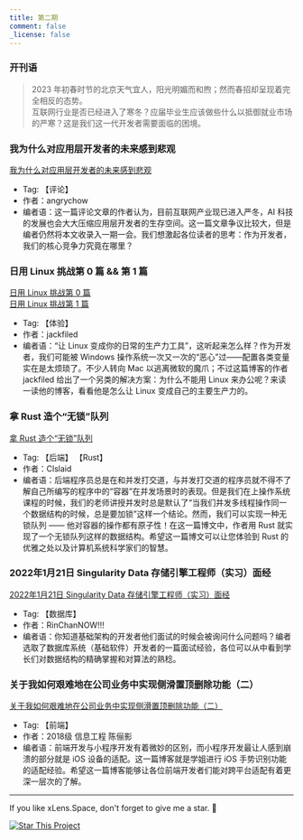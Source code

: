 ```yaml
---
title: 第二期
comment: false
_license: false
---
```


### 开刊语

> 2023 年初春时节的北京天气宜人，阳光明媚而和煦；然而春招却呈现着完全相反的态势。
> <br/>
> 互联网行业是否已经进入了寒冬？应届毕业生应该做些什么以抵御就业市场的严寒？这是我们这一代开发者需要面临的困境。

### 我为什么对应用层开发者的未来感到悲观
[我为什么对应用层开发者的未来感到悲观](https://angrychow.github.io/angrychow-blog/2023/03/26/%E4%B8%BA%E4%BB%80%E4%B9%88%E6%88%91%E5%AF%B9%E7%A8%8B%E5%BA%8F%E5%91%98%E7%9A%84%E6%9C%AA%E6%9D%A5%E6%84%9F%E5%88%B0%E6%82%B2%E8%A7%82/)
- Tag: 【评论】
- 作者：angrychow
- 编者语：这一篇评论文章的作者认为，目前互联网产业现已进入严冬，AI 科技的发展也会大大压缩应用层开发者的生存空间。这一篇文章争议比较大，但是编者仍然将本文收录入一期一会。我们想激起各位读者的思考：作为开发者，我们的核心竞争力究竟在哪里？

### 日用 Linux 挑战第 0 篇 && 第 1 篇
[日用 Linux 挑战第 0 篇](https://rrricardo.top/blog/2023/01/15/daily-linux-0/)
<br/>
[日用 Linux 挑战第 1 篇](https://rrricardo.top/blog/2023/03/08/daily-linux-1/)
- Tag: 【体验】
- 作者：jackfiled
- 编者语：“让 Linux 变成你的日常的生产力工具”，这听起来怎么样？作为开发者，我们可能被 Windows 操作系统一次又一次的“恶心”过——配置各类变量实在是太烦琐了。不少人转向 Mac 以逃离微软的魔爪；不过这篇博客的作者 jackfiled 给出了一个另类的解决方案：为什么不能用 Linux 来办公呢？来读一读他的博客，看看他是怎么让 Linux 变成自己的主要生产力的。

### 拿 Rust 造个“无锁”队列
[拿 Rust 造个“无锁”队列](https://clslaid.icu/implement-lockless-unsafe-queue/)
- Tag: 【后端】 【Rust】
- 作者：Clslaid
- 编者语：后端程序员总是在和并发打交道，与并发打交道的程序员就不得不了解自己所编写的程序中的“容器”在并发场景时的表现。但是我们在上操作系统课程的时候，我们的老师讲授并发时总是默认了“当我们并发多线程操作同一个数据结构的时候，总是要加锁”这样一个结论。然而，我们可以实现一种无锁队列 —— 他对容器的操作都有原子性！在这一篇博文中，作者用 Rust 就实现了一个无锁队列这样的数据结构。希望这一篇博文可以让您体验到 Rust 的优雅之处以及计算机系统科学家们的智慧。

### 2022年1月21日 Singularity Data 存储引擎工程师（实习）面经
[2022年1月21日 Singularity Data 存储引擎工程师（实习）面经](http://blog.rinchannow.site/2022-1-21-singularity-data-interview/)
- Tag: 【数据库】
- 作者：RinChanNOW!!!
- 编者语：你知道基础架构的开发者他们面试的时候会被询问什么问题吗？编者选取了数据库系统（基础软件）开发者的一篇面试经验，各位可以从中看到学长们对数据结构的精确掌握和对算法的熟稔。

### 关于我如何艰难地在公司业务中实现侧滑置顶删除功能（二）
[关于我如何艰难地在公司业务中实现侧滑置顶删除功能（二）](https://marycly.github.io/%E5%85%B3%E4%BA%8E%E6%88%91%E5%A6%82%E4%BD%95%E8%89%B0%E9%9A%BE%E5%9C%B0%E5%9C%A8%E5%85%AC%E5%8F%B8%E4%B8%9A%E5%8A%A1%E4%B8%AD%E5%AE%9E%E7%8E%B0%E4%BE%A7%E6%BB%91%E7%BD%AE%E9%A1%B6%E5%88%A0%E9%99%A4%E5%8A%9F%E8%83%BD%EF%BC%88%E4%BA%8C%EF%BC%89/)
- Tag: 【前端】
- 作者：2018级 信息工程 陈俪影
- 编者语：前端开发与小程序开发有着微妙的区别，而小程序开发最让人感到崩溃的部分就是 iOS 设备的适配。这一篇博客就是学姐进行 iOS 手势识别功能的适配经验。希望这一篇博客能够让各位前端开发者们能对跨平台适配有着更深一层次的了解。

<!--more-->

---

If you like xLens.Space, don't forget to give me a star. :star2:

[![Star This Project](https://img.shields.io/github/stars/xLensSpace/xlensspace.github.io?label=Stars&style=social)](https://github.com/xLensSpace/xlensspace.github.io)
